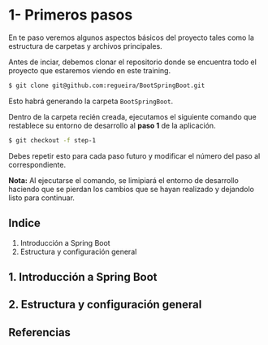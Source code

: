 # 1- Primeros pasos

En te paso veremos algunos aspectos básicos del proyecto tales como la estructura de carpetas y archivos principales.

Antes de inciar, debemos clonar el repositorio donde se encuentra todo el proyecto que estaremos viendo en este training.
```bash
$ git clone git@github.com:regueira/BootSpringBoot.git
```
Esto habrá generando la carpeta `BootSpringBoot`. 

Dentro de la carpeta recién creada, ejecutamos el siguiente comando que restablece su entorno de desarrollo al **paso 1** de la aplicación.
```bash
$ git checkout -f step-1
``` 
Debes repetir esto para cada paso futuro y modificar el número del paso al correspondiente.

**Nota:** Al ejecutarse el comando, se limipiará el entorno de desarrollo haciendo que se pierdan los cambios que se hayan realizado y dejandolo listo para continuar.

## Indice

1. Introducción a Spring Boot
2. Estructura y configuración general


## 1. Introducción a Spring Boot

## 2. Estructura y configuración general


## Referencias
